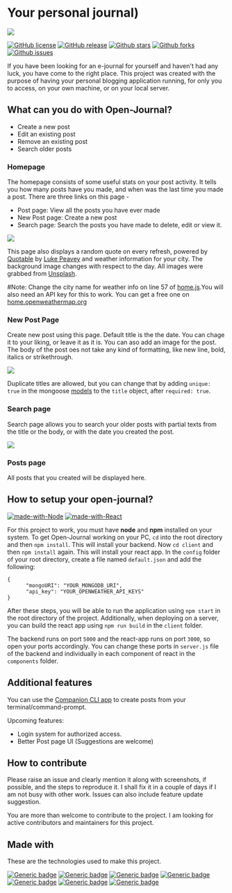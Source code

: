 # Your personal journal)

![](https://github.com/canaryGrapher/Open-Journal/blob/master/client/src/resources/logo.png?raw=true) 

[![GitHub license](https://img.shields.io/badge/License-MIT-blue.svg?color=red&style=for-the-badge)](https://github.com/canaryGrapher/Open-Journal/blob/master/LICENSE)
[![GitHub release](https://img.shields.io/github/release/canaryGrapher/Open-Journal?style=for-the-badge)](https://github.com/canaryGrapher/Open-Journal/releases/tag/v1.0_stable/)
[![Github stars](https://img.shields.io/github/stars/canaryGrapher/Open-Journal?style=for-the-badge)](https://github.com/canaryGrapher/Open-Journal/stargazers)
[![Github forks](https://img.shields.io/github/forks/canaryGrapher/Open-Journal?style=for-the-badge)](https://github.com/canaryGrapher/Open-Journal/network/members)
[![Github issues](https://img.shields.io/github/issues/canaryGrapher/Open-Journal?style=for-the-badge)](https://github.com/canaryGrapher/Open-Journal/issues)

If you have been looking for an e-journal for yourself and haven't had any luck, you have come to the right place. This project was created with the purpose of having your personal blogging application running, for only you to access, on your own machine, or on your local server. 

## What can you do with Open-Journal?
 - Create a new post
 - Edit an existing post
 - Remove an existing post
 - Search older posts
 
 
 ### Homepage
 The homepage consists of some useful stats on your post activity. It tells you how many posts have you made, and when was the last time you made a post.
 There are three links on this page -
  - Post page: View all the posts you have ever made
  - New Post page: Create a new post
  - Search page: Search the posts you have made to delete, edit or view it.
    
 ![](https://live.staticflickr.com/65535/50476947451_130b506484_b.jpg)

This page also displays a random quote on every refresh, powered by [Quotable](https://github.com/lukePeavey/quotable) by [Luke Peavey](https://github.com/lukePeavey) and weather information for your city. The background image changes with respect to the day. All images were grabbed from [Unsplash](https://unsplash.com/).

#Note: Change the city name for weather info on line 57 of [home.js](https://github.com/canaryGrapher/Open-Journal/edit/master/client/src/components/Home.js).You will also need an API key for this to work. You can get a free one on [home.openweathermap.org](https://home.openweathermap.org/)

### New Post Page
Create new post using this page. Default title is the the date. You can chage it to your liking, or leave it as it is. You can aso add an image for the post. The body of the post oes not take any kind of formatting, like new line, bold, italics or strikethrough. 

![](https://live.staticflickr.com/65535/50500506738_66db74f41b_c.jpg)

Duplicate titles are allowed, but you can change that by adding ```unique: true``` in the mongoose [models](https://github.com/canaryGrapher/Open-Journal/blob/master/models/Record.js) to the ```title``` object, after ```required: true```.

### Search page
Search page allows you to search your older posts with partial texts from the title or the body, or with the date you created the post. 

![](https://live.staticflickr.com/65535/50501752238_d52e7954be_c.jpg)

### Posts page
All posts that you created will be displayed here. 


## How to setup your open-journal?
[![made-with-Node](https://img.shields.io/badge/Made%20with-ReactJS-1f425f.svg?style=for-the-badge)](http://golang.org)
[![made-with-React](https://img.shields.io/badge/Made%20with-NodeJS-1f425f.svg?style=for-the-badge)](http://golang.org)

For this project to work, you must have **node** and **npm** installed on your system. To get Open-Journal working on your PC, ```cd``` into the root directory and then ```npm install```. This will install your backend. Now ```cd client``` and then ```npm install``` again. This will install your react app. In the ```config``` folder of your root directory, create a file named ```default.json``` and add the following: 
```
{
      "mongoURI": "YOUR_MONGODB_URI",
      "api_key": "YOUR_OPENWEATHER_API_KEYS"
}
```
After these steps, you will be able to run the application using ```npm start``` in the root directory of the project. Additionally, when deploying on a server, you can build the react app using ```npm run build``` in the ```client``` folder. 

The backend runs on port ```5000``` and the react-app runs on port ```3000```, so open your ports accordingly. You can change these ports in ```server.js``` file of the backend and individually in each component of react in the ```components``` folder.


## Additional features
You can use the [Companion CLI app](https://github.com/canaryGrapher/Open-Journal-companion-cli) to create posts from your terminal/command-prompt.

Upcoming features:
 - Login system for authorized access.
 - Better Post page UI (Suggestions are welcome)

## How to contribute
Please raise an issue and clearly mention it along with screenshots, if possible, and the steps to reproduce it. I shall fix it in a couple of days if I am not busy with other work. Issues can also include feature update suggestion. 

You are more than welcome to contribute to the project. I am looking for active contributors and maintainers for this project. 


## Made with
These are the technologies used to make this project.

[![Generic badge](https://img.shields.io/badge/npm-^6.12.0-red.svg?style=for-the-badge)](https://www.npmjs.com/)
[![Generic badge](https://img.shields.io/badge/NodeJS-^12.0.0-green.svg?style=for-the-badge)](https://nodejs.org/)
[![Generic badge](https://img.shields.io/badge/ReactJS-^16.13.1-blue.svg?style=for-the-badge)](https://reactjs.org/)
[![Generic badge](https://img.shields.io/badge/Halmoon-^1.1.1-yellow.svg?style=for-the-badge)](https://www.gethalfmoon.com/)
[![Generic badge](https://img.shields.io/badge/Mongoose-^5.10.8-red.svg?style=for-the-badge)](https://mongoosejs.com/)
[![Generic badge](https://img.shields.io/badge/Axios-^0.20.0-red.svg?style=for-the-badge)](https://mongoosejs.com/)
[![Generic badge](https://img.shields.io/badge/React%20Router-^5.2.0-red.svg?style=for-the-badge)](https://reactrouter.com/)
